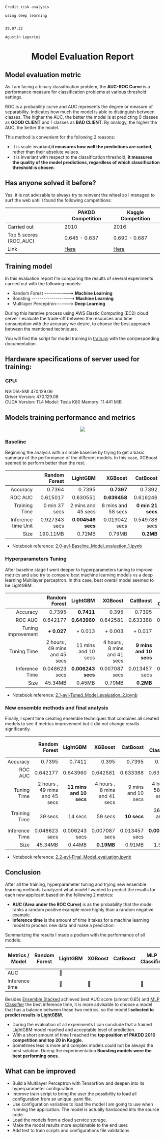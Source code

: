                                                                                         Credit risk analysis 
                                                                                        using deep learning

                                                                                        29.07.22
                                                                                        Agustín Leperini

# <center> Model Evaluation Report</center>
## Model evaluation metric 
As I am facing a binary classification problem, the **AUC-ROC Curve** is a performance measure for classification problems at various threshold settings. 

ROC is a probability curve and AUC represents the degree or measure of separability. Indicates how much
the model is able to distinguish between classes. The higher the AUC, the better the model is at predicting 0
classes as **GOOD CLIENT** and 1 classes as **BAD CLIENT**. By analogy, the higher the AUC, the better the model.

This method is convenient for the following 2 reasons:

- It is scale invariant,**it measures how well the predictions are ranked**, rather than their absolute values.
- It is invariant with respect to the classification threshold, **it measures the quality of the model predictions, regardless of which classification threshold is chosen**.


## Has anyone solved it before?
Yes, it is not advisable to always try to reinvent the wheel so I managed to surf the web until I found the following competitions:

|                        | PAKDD Competition | Kaggle Competition |
|------------------------|-------------------|--------------------|
| Carried out            |        2010       |        2016        |
| Top 5 scores (ROC_AUC) |   0.645 - 0.637   |    0.690 - 0.687   |
| Link                   |        [Here](https://pakdd.org/archive/pakdd2010/)       |        [Here](https://www.kaggle.com/competitions/pakdd2010-dataset/leaderboard)        |



## Training model
In this evaluation report I'm comparing the results of several experiments carried out with the following models:
- Random Forest ------------> **Machine Learning**
- Boosting -------------------> **Machine Learning**
- Multilayer Perceptron------> **Deep Learning** 

During this iterative process using AWS Elastic Computing (EC2) cloud server I evaluate the trade-off between the resources and time consumption with the accuracy we desire, to choose the best approach between the mentioned techniques.

You will find the script for model training in [train.py](https://github.com/agusle/final-project/blob/main/src/models/train.py) with the corrpesponding documentation.


## Hardware specifications of server used for training:
### GPU:
NVIDIA-SMI 470.129.06  
Driver Version: 470.129.06  
CUDA Version: 11.4 
Model: Tesla K80 
Memory: 11.441 MiB 

## Models training performance and metrics
<p align="center">
    <img src="https://github.com/agusle/final-project/blob/main/img/models.png">
</p>

### Baseline
Beginning the analysis with a simple baseline by trying to get a basic summary of the performance of the different models. In this case, XGBoost seemed to perform better than the rest.

|                     | Random Forest |          LightGBM |            XGBoost |          CatBoost |
|--------------------:|--------------:|------------------:|-------------------:|------------------:|
|            Accuracy |        0.7364 |            0.7395 |         **0.7397** |            0.7392 |
|             ROC AUC |      0.615017 |          0.630551 |       **0.639458** |          0.616246 |
|       Training Time | 0 min 37 secs | 2 mins and 45 secs | 8 mins and 58 secs | **0 min 21 secs** |
| Inference time Unit | 0.927343 secs | **0.004546 secs** |      0.019042 secs |     0.549788 secs |
|                Size |      190.11MB |            0.72MB |             0.79MB |         **0.2MB** |

- Notebook reference: [2.0-avl-Baseline_Model_evaluation_1.ipynb](https://github.com/agusle/final-project/blob/main/notebooks/2.0-avl-Baseline_Model_evaluation_1.ipynb)

### Hyperparameters Tuning
After baseline stage I went deeper to hyperparameters tuning to improve metrics and also try to compare best machine learning models vs a deep learning Multilayer perceptron. In this case, best overall model seemed to be LightGBM.

|                    |                 Random Forest |            LightGBM |                      XGBoost |           CatBoost |                MLP Classifier |
|-------------------:|------------------------------:|--------------------:|-----------------------------:|-------------------:|------------------------------:|
|           Accuracy |                        0.7395 |              **0.7411** |                        0.395 |             0.7395 |                        0.7393 |
|            ROC AUC |                      0.642177 |           **0.643960** |                     0.642581 |           0.633388 |                      0.634936 |
| Tuning improvement |                       **+ 0.027** |             + 0.013 |                      + 0.003 |            + 0.017 |               -               |
|        Tuning Time | 2 hours , 49 mins and 45 secs | 11 mins and 10 secs | 4 hours , 8 mins and 41 secs | **9 mins and 10 secs** | 4 hours , 20 mins and 44 secs |
|     Inference Time |                 0.048623 secs |       **0.006243 secs** |                0.007087 secs |      0.013457 secs |                 0.009351 secs |
|               Size |                       45.34MB |              0.45MB |                       0.79MB |              **0.2MB** |                        1.56MB |

- Notebook reference: [2.1-avl-Tuned_Model_evaluation_2.ipynb](https://github.com/agusle/final-project/blob/main/notebooks/2.1-avl-Tuned_Model_evaluation_2.ipynb)

### New ensemble methods and final analysis
Finally, I spent time creating ensemble techniques that combines all created models to see if metrics improvement but it did not change results significantly.

|                |                 Random Forest |            LightGBM |                      XGBoost |           CatBoost |                MLP Classifier | Ensemble soft voting |   Ensemble stacked |
|---------------:|------------------------------:|--------------------:|-----------------------------:|-------------------:|------------------------------:|---------------------:|-------------------:|
|       Accuracy |                        0.7395 |              0.7411 |                        0.395 |             0.7395 |                        0.7393 |               **0.7421** |             0.7409 |
|        ROC AUC |                      0.642177 |            0.643960 |                     0.642581 |           0.633388 |                      0.634936 |             0.649130 |           **0.649733** |
|    Tuning Time | 2 hours , 49 mins and 45 secs | **11 mins and 10 secs** | 4 hours , 8 mins and 41 secs | 9 mins and 10 secs | 4 hours , 58 mins and 28 secs |                    - |                  - |
|  Training Time |                       39 secs |              14 secs |                      59 secs |             **10 secs** |             36 mins and 29 secs |  2 mins and 33 secs | 9 mins and 14 secs |
| Inference Time |                 0.048623 secs |       0.006243 secs |                0.007087 secs |      0.013457 secs |                **0.003036 secs** |        0.331205 secs |      0.399165 secs |
|           Size |                       45.34MB |              0.44MB |                       **0.19MB** |             0.91MB |                        1.56MB |              47.11MB |            47.11MB |

- Notebook reference: [2.2-avl-Final_Model_evaluation.ipynb](https://github.com/agusle/final-project/blob/main/notebooks/2.2-avl-Final_Model_evaluation.ipynb)

## Conclusion
After all the training, hyperparameter tuning and trying new ensemble learning methods I analyzed what model I wanted to predict the results for each new applicant based on the following 2 metrics:
- **AUC (Area under the ROC Curve)** is as the probability that the model ranks a random positive example more highly than a random negative example.
- **Inference time** is the amount of time it takes for a machine learning model to process new data and make a prediction.

Summarizing the results I made a podium with the performance of all models.

| Metrics / Model | Random Forest | LightGBM | XGBoost | CatBoost | MLP Classifier | Ensemble soft voting | Ensemble stacked |
|-----------------|---------------|----------|---------|----------|----------------|----------------------|------------------|
| AUC             |               |     🥉    |         |          |                |           🥈          |         🥇        |
| Inference time  |               |     🥈    |    🥉    |          |        🥇       |                      |                  |


Besides [Ensemble Stacked](https://scikit-learn.org/stable/modules/ensemble.html#stacked-generalization) achieved best AUC score (almost 0.65) and [MLP Classifier](https://scikit-learn.org/stable/modules/generated/sklearn.neural_network.MLPClassifier.html) the best inference time, it is more advisable to choose a model that has a balance between these two metrics, so the model **I selected to predict results is [LightGBM](https://lightgbm.readthedocs.io/en/v3.3.2/).**

- During the evaluation of all experiments I can conclude that a trained LightGBM model reached and acceptable level of prediction.
- With a short amount of time I reached the **top position of PAKDD 2010 competition and top 20 in Kaggle.**
- Sometimes less is more and complex models could not be always the best solution. During the experimentation **Boosting models were the best performing ones.**

## What can be improved
- Build a Multilayer Perceptron with Tensorflow and deepen into its hyperparameter configuration.
- Improve train script to bring the user the possibility to load all configuration from an unique .yaml file.
- Use configuration variables to load the model I am going to use when running the application. The model is actually hardcoded into the source code.
- Load the models from a cloud service storage.
- Make the model results more explainable to the end user.
- Add test to train scripts and configurations file validations.